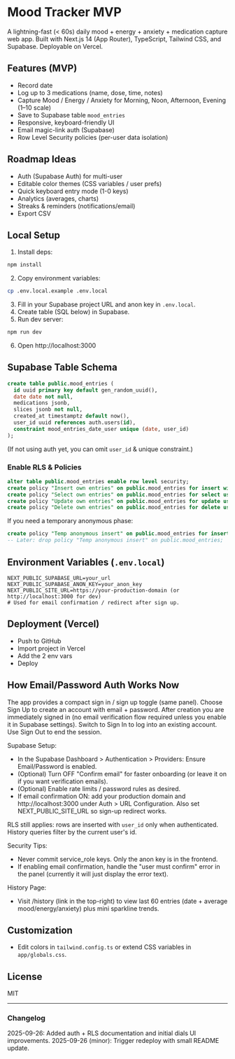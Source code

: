 # Mood Tracker MVP

A lightning-fast (< 60s) daily mood + energy + anxiety + medication capture web app. Built with Next.js 14 (App Router), TypeScript, Tailwind CSS, and Supabase. Deployable on Vercel.

## Features (MVP)
- Record date
- Log up to 3 medications (name, dose, time, notes)
- Capture Mood / Energy / Anxiety for Morning, Noon, Afternoon, Evening (1–10 scale)
- Save to Supabase table `mood_entries`
- Responsive, keyboard-friendly UI
- Email magic-link auth (Supabase)
- Row Level Security policies (per-user data isolation)

## Roadmap Ideas
- Auth (Supabase Auth) for multi-user
- Editable color themes (CSS variables / user prefs)
- Quick keyboard entry mode (1-0 keys)
- Analytics (averages, charts)
- Streaks & reminders (notifications/email)
- Export CSV

## Local Setup
1. Install deps:
```bash
npm install
```
2. Copy environment variables:
```bash
cp .env.local.example .env.local
```
3. Fill in your Supabase project URL and anon key in `.env.local`.
4. Create table (SQL below) in Supabase.
5. Run dev server:
```bash
npm run dev
```
6. Open http://localhost:3000

## Supabase Table Schema
```sql
create table public.mood_entries (
  id uuid primary key default gen_random_uuid(),
  date date not null,
  medications jsonb,
  slices jsonb not null,
  created_at timestamptz default now(),
  user_id uuid references auth.users(id),
  constraint mood_entries_date_user unique (date, user_id)
);
```
(If not using auth yet, you can omit `user_id` & unique constraint.)

### Enable RLS & Policies
```sql
alter table public.mood_entries enable row level security;
create policy "Insert own entries" on public.mood_entries for insert with check (auth.uid() = user_id);
create policy "Select own entries" on public.mood_entries for select using (auth.uid() = user_id);
create policy "Update own entries" on public.mood_entries for update using (auth.uid() = user_id) with check (auth.uid() = user_id);
create policy "Delete own entries" on public.mood_entries for delete using (auth.uid() = user_id);
```

If you need a temporary anonymous phase:
```sql
create policy "Temp anonymous insert" on public.mood_entries for insert with check (true);
-- Later: drop policy "Temp anonymous insert" on public.mood_entries;
```

## Environment Variables (`.env.local`)
```
NEXT_PUBLIC_SUPABASE_URL=your_url
NEXT_PUBLIC_SUPABASE_ANON_KEY=your_anon_key
NEXT_PUBLIC_SITE_URL=https://your-production-domain (or http://localhost:3000 for dev)
# Used for email confirmation / redirect after sign up.
```

## Deployment (Vercel)
- Push to GitHub
- Import project in Vercel
- Add the 2 env vars
- Deploy

## How Email/Password Auth Works Now
The app provides a compact sign in / sign up toggle (same panel). Choose Sign Up to create an account with email + password. After creation you are immediately signed in (no email verification flow required unless you enable it in Supabase settings). Switch to Sign In to log into an existing account. Use Sign Out to end the session.

Supabase Setup:
- In the Supabase Dashboard > Authentication > Providers: Ensure Email/Password is enabled.
- (Optional) Turn OFF "Confirm email" for faster onboarding (or leave it on if you want verification emails).
- (Optional) Enable rate limits / password rules as desired.
 - If email confirmation ON: add your production domain and http://localhost:3000 under Auth > URL Configuration. Also set NEXT_PUBLIC_SITE_URL so sign-up redirect works.

RLS still applies: rows are inserted with `user_id` only when authenticated. History queries filter by the current user's id.

Security Tips:
- Never commit service_role keys. Only the anon key is in the frontend.
- If enabling email confirmation, handle the "user must confirm" error in the panel (currently it will just display the error text).

History Page:
- Visit /history (link in the top-right) to view last 60 entries (date + average mood/energy/anxiety) plus mini sparkline trends.

## Customization
- Edit colors in `tailwind.config.ts` or extend CSS variables in `app/globals.css`.

## License
MIT

---
### Changelog
2025-09-26: Added auth + RLS documentation and initial dials UI improvements.
2025-09-26 (minor): Trigger redeploy with small README update.

